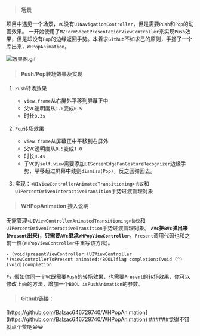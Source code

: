 >#### 场景

项目中遇见一个场景，`VC`没有`UINavigationController`，但是需要`Push`和`Pop`的动画效果。
一开始使用了`MZFormSheetPresentationViewController`来实现`Push`效果，但是却没有`Pop`的边缘返回手势。本着求`Github`不如求己的原则，手撸了一个库出来，`WHPopAnimation`。

![效果图.gif](http://upload-images.jianshu.io/upload_images/2963444-47dd4467cdb3713d.gif?imageMogr2/auto-orient/strip)


>#### Push/Pop转场效果及实现

1. `Push`转场效果
    - `view.frame`从右屏外平移到屏幕正中
    - 父`VC`透明度从`1.0`变成`0.5`
    - 时长`0.3s`
 
2. `Pop`转场效果
    - `view.frame`从屏幕正中平移到右屏外
    - 父`VC`透明度从`0.5`变成`1.0`
    - 时长`0.4s`
    - 子`VC`的`self.view`需要添加`UIScreenEdgePanGestureRecognizer`边缘手势，平移超过屏幕中线则`dismiss(Pop)`，反之回弹回去。
3. 实现：`<UIViewControllerAnimatedTransitioning>协议`和`UIPercentDrivenInteractiveTransition`手势过渡管理对象

>#### WHPopAnimation 接入说明

无需管理`<UIViewControllerAnimatedTransitioning>协议`和`UIPercentDrivenInteractiveTransition`手势过渡管理对象。
**`AVc`**把`BVc`弹出来(`Present`出来)，只需要**`AVc`**继承**`WHPopViewController`**，`Present`调用代码也和之前一样(`WHPopViewController`中重写该方法)。
```
- (void)presentViewController:(UIViewController *)viewControllerToPresent animated:(BOOL)flag completion:(void (^)(void))completion 
```
`Ps.`假如你同一个`VC`既需要`Push`的转场效果，也需要`Present`的转场效果，你可以修改上面的方法，增加一个`BOOL isPushAnimation`的参数。

>#### Github链接：

[https://github.com/Balzac646729740/WHPopAnimation](https://github.com/Balzac646729740/WHPopAnimation)
######觉得不错就点个赞吧😀😀